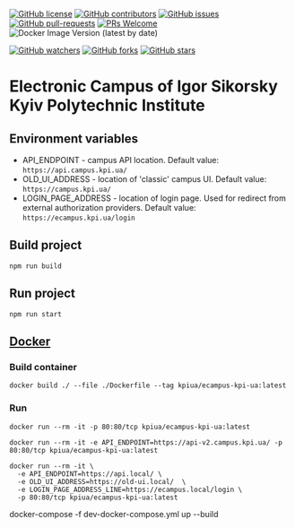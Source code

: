[![GitHub license](https://img.shields.io/github/license/kpi-ua/ecampus.kpi.ua.svg)](https://github.com/kpi-ua/ecampus.kpi.ua/blob/master/LICENSE)
[![GitHub contributors](https://img.shields.io/github/contributors/kpi-ua/ecampus.kpi.ua.svg)](https://GitHub.com/kpi-ua/ecampus.kpi.ua/graphs/contributors/)
[![GitHub issues](https://img.shields.io/github/issues/kpi-ua/ecampus.kpi.ua.svg)](https://GitHub.com/kpi-ua/ecampus.kpi.ua/issues/)
[![GitHub pull-requests](https://img.shields.io/github/issues-pr/kpi-ua/ecampus.kpi.ua.svg)](https://GitHub.com/kpi-ua/ecampus.kpi.ua/pulls/)
[![PRs Welcome](https://img.shields.io/badge/PRs-welcome-brightgreen.svg?style=flat-square)](http://makeapullrequest.com)
![Docker Image Version (latest by date)](https://img.shields.io/docker/v/kpiua/ecampus-kpi-ua)

[![GitHub watchers](https://img.shields.io/github/watchers/kpi-ua/ecampus.kpi.ua.svg?style=social&label=Watch)](https://GitHub.com/kpi-ua/ecampus.kpi.ua/watchers/)
[![GitHub forks](https://img.shields.io/github/forks/kpi-ua/ecampus.kpi.ua.svg?style=social&label=Fork)](https://GitHub.com/kpi-ua/ecampus.kpi.ua/network/)
[![GitHub stars](https://img.shields.io/github/stars/kpi-ua/ecampus.kpi.ua.svg?style=social&label=Star)](https://GitHub.com/kpi-ua/ecampus.kpi.ua/stargazers/)


# Electronic Campus of Igor Sikorsky Kyiv Polytechnic Institute

## Environment variables

* API_ENDPOINT - campus API location. Default value: `https://api.campus.kpi.ua/`
* OLD_UI_ADDRESS - location of 'classic' campus UI. Default value: `https://campus.kpi.ua/`
* LOGIN_PAGE_ADDRESS - location of login page. Used for redirect from external authorization providers. Default value: `https://ecampus.kpi.ua/login` 

## Build project
```
npm run build
```

## Run project
```
npm run start
```

## [Docker](https://hub.docker.com/r/kpiua/ecampus-kpi-ua)

### Build container

```
docker build ./ --file ./Dockerfile --tag kpiua/ecampus-kpi-ua:latest
```

### Run
```
docker run --rm -it -p 80:80/tcp kpiua/ecampus-kpi-ua:latest
```

```
docker run --rm -it -e API_ENDPOINT=https://api-v2.campus.kpi.ua/ -p 80:80/tcp kpiua/ecampus-kpi-ua:latest
```

```
docker run --rm -it \
  -e API_ENDPOINT=https://api.local/ \
  -e OLD_UI_ADDRESS=https://old-ui.local/  \
  -e LOGIN_PAGE_ADDRESS_LINE=https://ecampus.local/login \
  -p 80:80/tcp kpiua/ecampus-kpi-ua:latest
```



docker-compose -f dev-docker-compose.yml up --build
